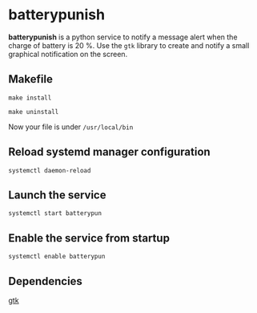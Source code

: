 batterypunish
=============

**batterypunish** is a python service to notify a message alert when the charge of battery is 20 %.
Use the `gtk` library to create and notify a small graphical notification on the screen.


## Makefile

`make install`

`make uninstall`

Now your file is under `/usr/local/bin`


## Reload systemd manager configuration
`systemctl daemon-reload`

## Launch the service
`systemctl start batterypun`

## Enable the service from startup
`systemctl enable batterypun`


## Dependencies

[gtk][pygtk]


[pygtk]: https://wiki.python.org/moin/PyGtk

